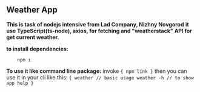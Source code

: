 ## Weather App

**This is task of nodejs intensive from Lad Company, Nizhny Novgorod**
**it use TypeScript(ts-node), axios, for fetching and "weatherstack" API for get current weather.**

**to install dependencies:**
```
    npm i
```
**To use it like command line package:**
invoke
`{
    npm link
}`
then you can use it in your cli like this:
`{
    weather // basic usage
    weather -h // to show app help
}`


